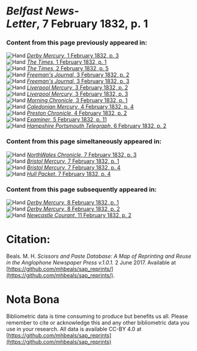 # *Belfast News-Letter*, 7 February 1832, p. 1  
  
### Content from this page previously appeared in:  
![Hand](http://scissorsandpaste.net/wp-content/uploads/2017/06/smallhandpointer.png) [*Derby Mercury*, 1 February 1832, p. 3](https://mhbeals.github.io/sap_html/Derby-Mercury/Derby-Mercury-1-February-1832-p-3)  
![Hand](http://scissorsandpaste.net/wp-content/uploads/2017/06/smallhandpointer.png) [*The Times*, 1 February 1832, p. 1](https://mhbeals.github.io/sap_html/The-Times/The-Times-1-February-1832-p-1)  
![Hand](http://scissorsandpaste.net/wp-content/uploads/2017/06/smallhandpointer.png) [*The Times*, 2 February 1832, p. 5](https://mhbeals.github.io/sap_html/The-Times/The-Times-2-February-1832-p-5)  
![Hand](http://scissorsandpaste.net/wp-content/uploads/2017/06/smallhandpointer.png) [*Freeman's Journal*, 3 February 1832, p. 2](https://mhbeals.github.io/sap_html/Freeman's-Journal/Freeman's-Journal-3-February-1832-p-2)  
![Hand](http://scissorsandpaste.net/wp-content/uploads/2017/06/smallhandpointer.png) [*Freeman's Journal*, 3 February 1832, p. 3](https://mhbeals.github.io/sap_html/Freeman's-Journal/Freeman's-Journal-3-February-1832-p-3)  
![Hand](http://scissorsandpaste.net/wp-content/uploads/2017/06/smallhandpointer.png) [*Liverpool Mercury*, 3 February 1832, p. 2](https://mhbeals.github.io/sap_html/Liverpool-Mercury/Liverpool-Mercury-3-February-1832-p-2)  
![Hand](http://scissorsandpaste.net/wp-content/uploads/2017/06/smallhandpointer.png) [*Liverpool Mercury*, 3 February 1832, p. 3](https://mhbeals.github.io/sap_html/Liverpool-Mercury/Liverpool-Mercury-3-February-1832-p-3)  
![Hand](http://scissorsandpaste.net/wp-content/uploads/2017/06/smallhandpointer.png) [*Morning Chronicle*, 3 February 1832, p. 1](https://mhbeals.github.io/sap_html/Morning-Chronicle/Morning-Chronicle-3-February-1832-p-1)  
![Hand](http://scissorsandpaste.net/wp-content/uploads/2017/06/smallhandpointer.png) [*Caledonian Mercury*, 4 February 1832, p. 4](https://mhbeals.github.io/sap_html/Caledonian-Mercury/Caledonian-Mercury-4-February-1832-p-4)  
![Hand](http://scissorsandpaste.net/wp-content/uploads/2017/06/smallhandpointer.png) [*Preston Chronicle*, 4 February 1832, p. 2](https://mhbeals.github.io/sap_html/Preston-Chronicle/Preston-Chronicle-4-February-1832-p-2)  
![Hand](http://scissorsandpaste.net/wp-content/uploads/2017/06/smallhandpointer.png) [*Examiner*, 5 February 1832, p. 11](https://mhbeals.github.io/sap_html/Examiner/Examiner-5-February-1832-p-11)  
![Hand](http://scissorsandpaste.net/wp-content/uploads/2017/06/smallhandpointer.png) [*Hampshire Portsmouth Telegraph*, 6 February 1832, p. 2](https://mhbeals.github.io/sap_html/Hampshire-Portsmouth-Telegraph/Hampshire-Portsmouth-Telegraph-6-February-1832-p-2)  
  
### Content from this page simeltaneously appeared in:  
![Hand](http://scissorsandpaste.net/wp-content/uploads/2017/06/smallhandpointer.png) [*NorthWales Chronicle*, 7 February 1832, p. 3](https://mhbeals.github.io/sap_html/NorthWales-Chronicle/NorthWales-Chronicle-7-February-1832-p-3)  
![Hand](http://scissorsandpaste.net/wp-content/uploads/2017/06/smallhandpointer.png) [*Bristol Mercury*, 7 February 1832, p. 1](https://mhbeals.github.io/sap_html/Bristol-Mercury/Bristol-Mercury-7-February-1832-p-1)  
![Hand](http://scissorsandpaste.net/wp-content/uploads/2017/06/smallhandpointer.png) [*Bristol Mercury*, 7 February 1832, p. 4](https://mhbeals.github.io/sap_html/Bristol-Mercury/Bristol-Mercury-7-February-1832-p-4)  
![Hand](http://scissorsandpaste.net/wp-content/uploads/2017/06/smallhandpointer.png) [*Hull Packet*, 7 February 1832, p. 4](https://mhbeals.github.io/sap_html/Hull-Packet/Hull-Packet-7-February-1832-p-4)  
  
### Content from this page subsequently appeared in:  
![Hand](http://scissorsandpaste.net/wp-content/uploads/2017/06/smallhandpointer.png) [*Derby Mercury*, 8 February 1832, p. 1](https://mhbeals.github.io/sap_html/Derby-Mercury/Derby-Mercury-8-February-1832-p-1)  
![Hand](http://scissorsandpaste.net/wp-content/uploads/2017/06/smallhandpointer.png) [*Derby Mercury*, 8 February 1832, p. 2](https://mhbeals.github.io/sap_html/Derby-Mercury/Derby-Mercury-8-February-1832-p-2)  
![Hand](http://scissorsandpaste.net/wp-content/uploads/2017/06/smallhandpointer.png) [*Newcastle Courant*, 11 February 1832, p. 2](https://mhbeals.github.io/sap_html/Newcastle-Courant/Newcastle-Courant-11-February-1832-p-2)  


# Citation: 

Beals. M. H. *Scissors and Paste Database: A Map of Reprinting and Reuse in the Anglophone Newspaper Press v.1.0.1.* 2 June 2017. Available at [https://github.com/mhbeals/sap_reprints/](https://github.com/mhbeals/sap_reprints/). 

# Nota Bona

Bibliometric data is time consuming to produce but benefits us all. Please remember to cite or acknowledge this and any other bibliometric data you use in your research. All data is available CC-BY 4.0 at [https://github.com/mhbeals/sap_reprints](https://github.com/mhbeals/sap_reprints)